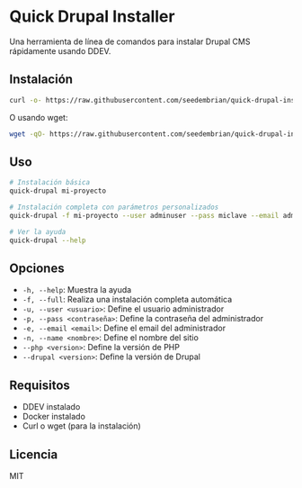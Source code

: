 # Quick Drupal Installer

Una herramienta de línea de comandos para instalar Drupal CMS rápidamente usando DDEV.

## Instalación

```bash
curl -o- https://raw.githubusercontent.com/seedembrian/quick-drupal-installer/main/install.sh | bash
```

O usando wget:

```bash
wget -qO- https://raw.githubusercontent.com/seedembrian/quick-drupal-installer/main/install.sh | bash
```

## Uso

```bash
# Instalación básica
quick-drupal mi-proyecto

# Instalación completa con parámetros personalizados
quick-drupal -f mi-proyecto --user adminuser --pass miclave --email admin@midominio.com

# Ver la ayuda
quick-drupal --help
```

## Opciones

- `-h, --help`: Muestra la ayuda
- `-f, --full`: Realiza una instalación completa automática
- `-u, --user <usuario>`: Define el usuario administrador
- `-p, --pass <contraseña>`: Define la contraseña del administrador
- `-e, --email <email>`: Define el email del administrador
- `-n, --name <nombre>`: Define el nombre del sitio
- `--php <version>`: Define la versión de PHP
- `--drupal <version>`: Define la versión de Drupal

## Requisitos

- DDEV instalado
- Docker instalado
- Curl o wget (para la instalación)

## Licencia

MIT

